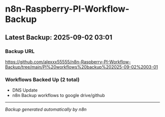 # n8n-Raspberry-PI-Workflow-Backup

## Latest Backup: 2025-09-02 03:01

### Backup URL
https://github.com/alexxx55555/n8n-Raspberry-PI-Workflow-Backup/tree/main/PI%20workflows%20backup%202025-09-02%2003-01

### Workflows Backed Up (2 total)
- DNS Update
- n8n Backup workflows to google drive/github

---
*Backup generated automatically by n8n*
